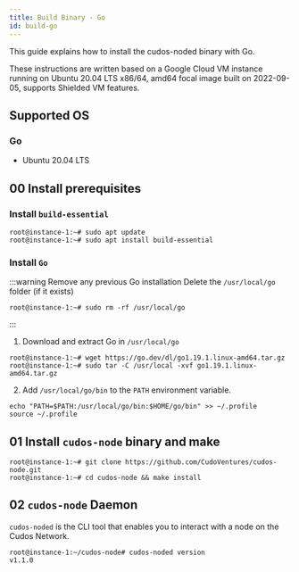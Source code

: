 ```yaml
---
title: Build Binary - Go 
id: build-go
---
```


This guide explains how to install the cudos-noded binary with Go. 

These instructions are written based on a Google Cloud VM instance running on Ubuntu 20.04 LTS
x86/64, amd64 focal image built on 2022-09-05, supports Shielded VM features.

## Supported OS

### Go

* Ubuntu 20.04 LTS 

## 00 Install prerequisites

### Install `build-essential`

```shell
root@instance-1:~# sudo apt update
root@instance-1:~# sudo apt install build-essential
```

### Install `Go`

:::warning Remove any previous Go installation
Delete the `/usr/local/go` folder (if it exists)

```shell
root@instance-1:~# sudo rm -rf /usr/local/go
```
:::

1. Download and extract Go in `/usr/local/go`

```shell
root@instance-1:~# wget https://go.dev/dl/go1.19.1.linux-amd64.tar.gz
root@instance-1:~# sudo tar -C /usr/local -xvf go1.19.1.linux-amd64.tar.gz
````

2. Add `/usr/local/go/bin` to the `PATH` environment variable.

```shell
echo "PATH=$PATH:/usr/local/go/bin:$HOME/go/bin" >> ~/.profile
source ~/.profile
```

## 01 Install `cudos-node` binary and make

```shell
root@instance-1:~# git clone https://github.com/CudoVentures/cudos-node.git
root@instance-1:~# cd cudos-node && make install
```

## 02 `cudos-node` Daemon

`cudos-noded` is the CLI tool that enables you to interact with a node on the Cudos Network. 

```shell
root@instance-1:~/cudos-node# cudos-noded version
v1.1.0
```





